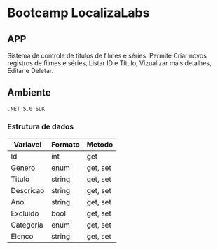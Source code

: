 # Bootcamp LocalizaLabs

## APP 

Sistema de controle de titulos de filmes e séries. Permite Criar novos registros de filmes e séries, Listar ID e Titulo, Vizualizar mais detalhes, Editar e Deletar.

## Ambiente

``.NET 5.0 SDK``

### Estrutura de dados

| Variavel | Formato | Metodo |
|----------|---------|--------|
| Id | int | get |
| Genero | enum | get, set |
| Titulo | string | get, set |
| Descricao | string | get, set |
| Ano | string | get, set |
| Excluido | bool | get, set |
| Categoria | enum | get, set |
| Elenco | string | get, set |
